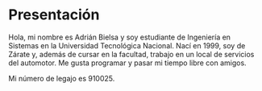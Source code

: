 # Presentación

Hola, mi nombre es Adrián Bielsa y soy estudiante de Ingeniería en Sistemas en la Universidad Tecnológica Nacional.
Nací en 1999, soy de Zárate y, además de cursar en la facultad, trabajo en un local de servicios del automotor.
Me gusta programar y pasar mi tiempo libre con amigos.

Mi número de legajo es 910025.
